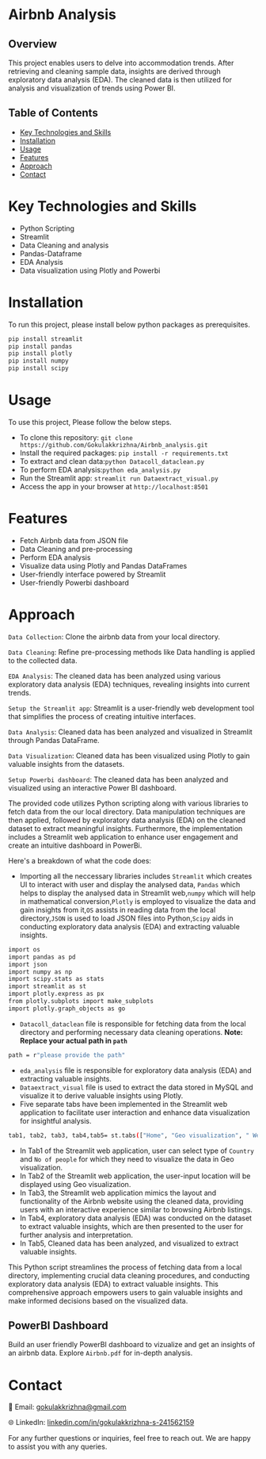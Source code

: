 # Airbnb Analysis 
## Overview
This project enables users to delve into accommodation trends. After retrieving and cleaning sample data, insights are derived through exploratory data analysis (EDA). The cleaned data is then utilized for analysis and visualization of trends using Power BI.
## Table of Contents
- [Key Technologies and Skills](#key-technologies-and-skills)
- [Installation](#installation)
- [Usage](#usage)
- [Features](#features)
- [Approach](#approach)
- [Contact](#contact)
# Key Technologies and Skills
- Python Scripting
- Streamlit
- Data Cleaning and analysis
- Pandas-Dataframe
- EDA Analysis
- Data visualization using Plotly and Powerbi
# Installation
To run this project, please install below python packages as prerequisites.

```bash
pip install streamlit
pip install pandas
pip install plotly
pip install numpy
pip install scipy
```
# Usage
To use this project, Please follow the below steps.
- To clone this repository: ```git clone https://github.com/Gokulakkrizhna/Airbnb_analysis.git```
- Install the required packages: ```pip install -r requirements.txt ```
- To extract and clean data:```python Datacoll_dataclean.py```
- To perform EDA analysis:```python eda_analysis.py```
- Run the Streamlit app: ```streamlit run Dataextract_visual.py```
- Access the app in your browser at ```http://localhost:8501```
# Features
- Fetch Airbnb data from JSON file
- Data Cleaning and pre-processing
- Perform EDA analysis
- Visualize data using Plotly and Pandas DataFrames
- User-friendly interface powered by Streamlit
- User-friendly Powerbi dashboard
# Approach
```Data Collection```: Clone the airbnb data from your local directory. 

```Data Cleaning```: Refine pre-processing methods like Data handling is applied to the collected data.

```EDA Analysis```: The cleaned data has been analyzed using various exploratory data analysis (EDA) techniques, revealing insights into current trends.

```Setup the Streamlit app```: Streamlit is a user-friendly web development tool that simplifies the process of creating intuitive interfaces.

```Data Analysis```: Cleaned data has been analyzed and visualized in Streamlit through Pandas DataFrame.

```Data Visualization```: Cleaned data has been visualized using Plotly to gain valuable insights from the datasets.

```Setup Powerbi dashboard```: The cleaned data has been analyzed and visualized using an interactive Power BI dashboard.

The provided code utilizes Python scripting along with various libraries to fetch data from the our local directory. Data manipulation techniques are then applied, followed by exploratory data analysis (EDA) on the cleaned dataset to extract meaningful insights. Furthermore, the implementation includes a Streamlit web application to enhance user engagement and create an intuitive dashboard in PowerBi.

Here's a breakdown of what the code does:
- Importing all the neccessary libraries includes ```Streamlit``` which creates UI to interact with user and display the analysed data, ```Pandas``` which helps to display the analysed data in Streamlit web,```numpy``` which will help in mathematical conversion,```Plotly```  is employed to visualize the data and gain insights from it,```OS``` assists in reading data from the local directory,```JSON``` is used to load JSON files into Python,```Scipy``` aids in conducting exploratory data analysis (EDA) and extracting valuable insights.
```bash
import os
import pandas as pd
import json
import numpy as np
import scipy.stats as stats
import streamlit as st
import plotly.express as px
from plotly.subplots import make_subplots
import plotly.graph_objects as go
```
- ```Datacoll_dataclean``` file is responsible for fetching data from the local directory and performing necessary data cleaning operations. **Note: Replace your actual path in ```path```**
```bash
path = r"please provide the path"
```
- ```eda_analysis``` file is responsible for exploratory data analysis (EDA) and extracting valuable insights.
- ```Dataextract_visual``` file is used to extract the data stored in MySQL and visualize it to derive valuable insights using Plotly.
- Five separate tabs have been implemented in the Streamlit web application to facilitate user interaction and enhance data visualization for insightful analysis.
```bash
tab1, tab2, tab3, tab4,tab5= st.tabs(["Home", "Geo visualization", " Website","EDA Insights","Data visualization"])
```
- In Tab1 of the Streamlit web application, user can select type of ```Country``` and ```No of people``` for which they need to visualize the data in Geo visualization.
- In Tab2 of the Streamlit web application, the user-input location will be displayed using Geo visualization.
- In Tab3, the Streamlit web application mimics the layout and functionality of the Airbnb website using the cleaned data, providing users with an interactive experience similar to browsing Airbnb listings.
- In Tab4, exploratory data analysis (EDA) was conducted on the dataset to extract valuable insights, which are then presented to the user for further analysis and interpretation.
- In Tab5, Cleaned data has been analyzed, and visualized to extract valuable insights.


This Python script streamlines the process of fetching data from a local directory, implementing crucial data cleaning procedures, and conducting exploratory data analysis (EDA) to extract valuable insights. This comprehensive approach empowers users to gain valuable insights and make informed decisions based on the visualized data.

## PowerBI Dashboard
Build an user friendly PowerBI dashboard to vizualize and get an insights of an airbnb data. Explore ```Airbnb.pdf``` for in-depth analysis.

# Contact
📧 Email: [gokulakkrizhna@gmail.com](mailto:gokulakkrizhna@gmail.com)

🌐 LinkedIn: [linkedin.com/in/gokulakkrizhna-s-241562159](https://www.linkedin.com/in/gokulakkrizhna-s-241562159/)

For any further questions or inquiries, feel free to reach out. We are happy to assist you with any queries.
  
